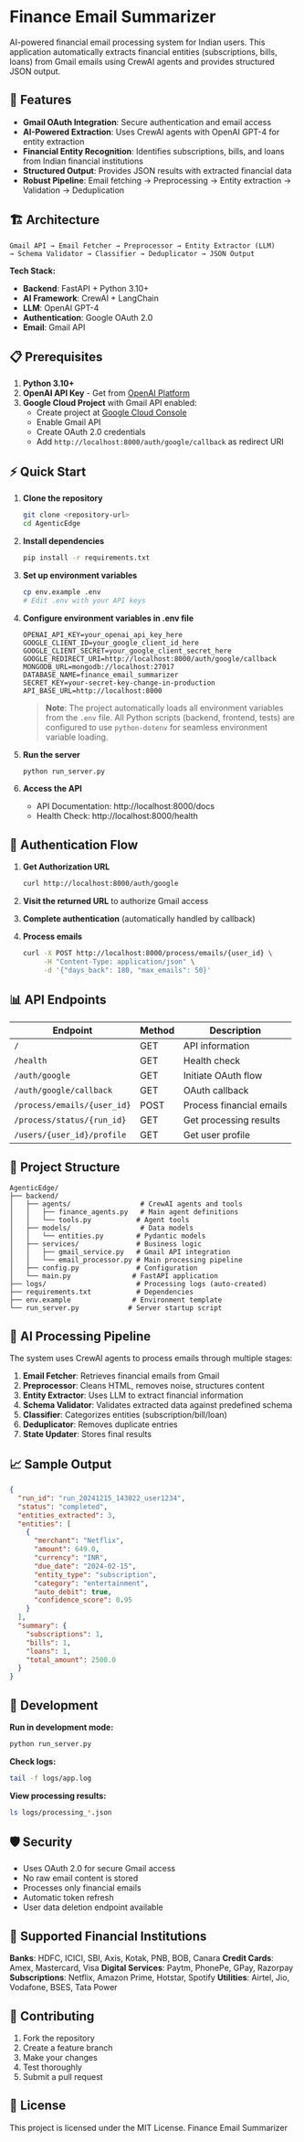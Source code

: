 # Finance Email Summarizer

AI-powered financial email processing system for Indian users. This application automatically extracts financial entities (subscriptions, bills, loans) from Gmail emails using CrewAI agents and provides structured JSON output.

## 🚀 Features

- **Gmail OAuth Integration**: Secure authentication and email access
- **AI-Powered Extraction**: Uses CrewAI agents with OpenAI GPT-4 for entity extraction
- **Financial Entity Recognition**: Identifies subscriptions, bills, and loans from Indian financial institutions
- **Structured Output**: Provides JSON results with extracted financial data
- **Robust Pipeline**: Email fetching → Preprocessing → Entity extraction → Validation → Deduplication

## 🏗️ Architecture

```
Gmail API → Email Fetcher → Preprocessor → Entity Extractor (LLM) 
→ Schema Validator → Classifier → Deduplicator → JSON Output
```

**Tech Stack:**
- **Backend**: FastAPI + Python 3.10+
- **AI Framework**: CrewAI + LangChain
- **LLM**: OpenAI GPT-4
- **Authentication**: Google OAuth 2.0
- **Email**: Gmail API

## 📋 Prerequisites

1. **Python 3.10+**
2. **OpenAI API Key** - Get from [OpenAI Platform](https://platform.openai.com/api-keys)
3. **Google Cloud Project** with Gmail API enabled:
   - Create project at [Google Cloud Console](https://console.cloud.google.com/)
   - Enable Gmail API
   - Create OAuth 2.0 credentials
   - Add `http://localhost:8000/auth/google/callback` as redirect URI

## ⚡ Quick Start

1. **Clone the repository**
   ```bash
   git clone <repository-url>
   cd AgenticEdge
   ```

2. **Install dependencies**
   ```bash
   pip install -r requirements.txt
   ```

3. **Set up environment variables**
   ```bash
   cp env.example .env
   # Edit .env with your API keys
   ```

4. **Configure environment variables in .env file**
   ```env
   OPENAI_API_KEY=your_openai_api_key_here
   GOOGLE_CLIENT_ID=your_google_client_id_here
   GOOGLE_CLIENT_SECRET=your_google_client_secret_here
   GOOGLE_REDIRECT_URI=http://localhost:8000/auth/google/callback
   MONGODB_URL=mongodb://localhost:27017
   DATABASE_NAME=finance_email_summarizer
   SECRET_KEY=your-secret-key-change-in-production
   API_BASE_URL=http://localhost:8000
   ```
   
   > **Note**: The project automatically loads all environment variables from the `.env` file. All Python scripts (backend, frontend, tests) are configured to use `python-dotenv` for seamless environment variable loading.

5. **Run the server**
   ```bash
   python run_server.py
   ```

6. **Access the API**
   - API Documentation: http://localhost:8000/docs
   - Health Check: http://localhost:8000/health

## 🔐 Authentication Flow

1. **Get Authorization URL**
   ```bash
   curl http://localhost:8000/auth/google
   ```

2. **Visit the returned URL** to authorize Gmail access

3. **Complete authentication** (automatically handled by callback)

4. **Process emails**
   ```bash
   curl -X POST http://localhost:8000/process/emails/{user_id} \
        -H "Content-Type: application/json" \
        -d '{"days_back": 180, "max_emails": 50}'
   ```

## 📊 API Endpoints

| Endpoint | Method | Description |
|----------|--------|-------------|
| `/` | GET | API information |
| `/health` | GET | Health check |
| `/auth/google` | GET | Initiate OAuth flow |
| `/auth/google/callback` | GET | OAuth callback |
| `/process/emails/{user_id}` | POST | Process financial emails |
| `/process/status/{run_id}` | GET | Get processing results |
| `/users/{user_id}/profile` | GET | Get user profile |

## 📁 Project Structure

```
AgenticEdge/
├── backend/
│   ├── agents/                 # CrewAI agents and tools
│   │   ├── finance_agents.py   # Main agent definitions
│   │   └── tools.py           # Agent tools
│   ├── models/                 # Data models
│   │   └── entities.py        # Pydantic models
│   ├── services/              # Business logic
│   │   ├── gmail_service.py   # Gmail API integration
│   │   └── email_processor.py # Main processing pipeline
│   ├── config.py              # Configuration
│   └── main.py               # FastAPI application
├── logs/                      # Processing logs (auto-created)
├── requirements.txt           # Dependencies
├── env.example               # Environment template
└── run_server.py            # Server startup script
```

## 🧠 AI Processing Pipeline

The system uses CrewAI agents to process emails through multiple stages:

1. **Email Fetcher**: Retrieves financial emails from Gmail
2. **Preprocessor**: Cleans HTML, removes noise, structures content
3. **Entity Extractor**: Uses LLM to extract financial information
4. **Schema Validator**: Validates extracted data against predefined schema
5. **Classifier**: Categorizes entities (subscription/bill/loan)
6. **Deduplicator**: Removes duplicate entries
7. **State Updater**: Stores final results

## 📈 Sample Output

```json
{
  "run_id": "run_20241215_143022_user1234",
  "status": "completed",
  "entities_extracted": 3,
  "entities": [
    {
      "merchant": "Netflix",
      "amount": 649.0,
      "currency": "INR",
      "due_date": "2024-02-15",
      "entity_type": "subscription",
      "category": "entertainment",
      "auto_debit": true,
      "confidence_score": 0.95
    }
  ],
  "summary": {
    "subscriptions": 1,
    "bills": 1,
    "loans": 1,
    "total_amount": 2500.0
  }
}
```

## 🔧 Development

**Run in development mode:**
```bash
python run_server.py
```

**Check logs:**
```bash
tail -f logs/app.log
```

**View processing results:**
```bash
ls logs/processing_*.json
```

## 🛡️ Security

- Uses OAuth 2.0 for secure Gmail access
- No raw email content is stored
- Processes only financial emails
- Automatic token refresh
- User data deletion endpoint available

## 📝 Supported Financial Institutions

**Banks**: HDFC, ICICI, SBI, Axis, Kotak, PNB, BOB, Canara
**Credit Cards**: Amex, Mastercard, Visa
**Digital Services**: Paytm, PhonePe, GPay, Razorpay
**Subscriptions**: Netflix, Amazon Prime, Hotstar, Spotify
**Utilities**: Airtel, Jio, Vodafone, BSES, Tata Power

## 🤝 Contributing

1. Fork the repository
2. Create a feature branch
3. Make your changes
4. Test thoroughly
5. Submit a pull request

## 📄 License

This project is licensed under the MIT License.
Finance Email Summarizer
